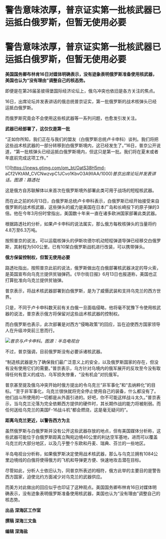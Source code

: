 # 警告意味浓厚，普京证实第一批核武器已运抵白俄罗斯，但暂无使用必要

# 警告意味浓厚，普京证实第一批核武器已运抵白俄罗斯，但暂无使用必要

**美国国务卿布林肯16日对媒体明确表示，没有迹象表明俄罗斯准备使用核武器，美国也认为“没有理由”调整自己的核态势。**

即便是在第26届圣彼得堡国际经济论坛上，俄乌冲突也依旧是各方关注的焦点。

16日，出席论坛并发表讲话的俄总统普京证实，第一批俄罗斯的战术核弹头已经运抵白俄罗斯。

而俄罗斯究竟会不会使用这些核武器等一系列问题，也愈发引发关注。

**武器已经部署了，这仅仅是第一批**

“正如你所知，我们正在与我们的盟友（白俄罗斯总统卢卡申科）谈判。我们将把这些战术核武器的一部分转移到白俄罗斯境内，这已经发生了。”16日，普京公开说道，“第一批核弹头已经运抵白俄罗斯境内，但这只是第一批。我们将在夏末或者年底前完成这项工作。”

![](https://inews.gtimg.com/om_bt/OatS38H5md-
aCf2VKtAM_CVCNwzvpC1JCvo1KbvO3A9IIAA/1000)_普京出席论坛并发表讲话。图源：路透社_

这是俄方自苏联解体以来首次在俄罗斯境外部署此类可用于战场的短程核武器。

而在此之前的6月13日，白俄罗斯总统卢卡申科表示，白俄罗斯已经开始接受来自俄罗斯的战术核武器，这些弹头的威力是美国在日本广岛和长崎投下的原子弹的3倍。他在今年3月份时曾指出，美国数十年来一直在诸多欧洲国家部署此类武器。

根据路透社的分析，如果卢卡申科的说法属实，那么俄方每枚核弹头的当量将约4.8万至6.3万吨。

按照普京的说法，可以运载核弹头的伊斯坎德尔机动短程弹道导弹已经移交白俄罗斯，其射程为500公里。已有10架白俄罗斯战机进行改装，可以携带弹头。

**俄方保留控制权，但暂无使用必要**

路透社指出，按照普京此前的说法，俄罗斯做出在白俄部署核武器决定的导火索，是英国宣布向乌克兰提供贫铀弹药。《华尔街日报》6月13日也报道称，美国也正打算批准向乌克兰提供贫铀弹。

普京表示，将战术核武器部署到白俄罗斯，是为了威慑武装和支持乌克兰的西方世界。

只是，不同于卢卡申科数天前有关白俄一旦面临侵略，他将毫不犹豫下令使用核武器的说法，普京表示俄方将保留对这些战术核武器的控制权。

而白俄罗斯也表示，此次部署是对西方“侵略政策”的回应，旨在迫使西方国家领导人在升级冲突前三思而行。

![](https://inews.gtimg.com/om_bt/O5L6QtRBCD6LM9-V92bbFzWlyPYh3S7S8DaXI2y7WRSmMAA/1000)_普京与卢卡申科。图源：半岛电视台_

不过，普京强调，目前俄罗斯没有必要诉诸核武器。

“制造核武器是为了确保我们最广泛意义上的安全，以及俄罗斯国家的存在，但没有没有使用它们的需要。”普京表示，乌方针对乌境内的俄军展开的反攻至今没有取得任何有意义的成功，乌军损失惨重，“没有机会”对抗俄军。

普京甚至提及俄乌冲突开始时俄方提出的令乌克兰“非军事化”和“去纳粹化”的目标。“至于非军事化，乌克兰很快就将完全停止使用自己的装备，什么都没有了。他们战斗所使用的一切都是从外面引进的。好吧，你不可能这样战斗太久。”普京表示，当乌克兰沦落为完全依赖西方提供的硬件时，其长期作战的能力将被削弱。而任何送给乌克兰的美国F-16战斗机“都会燃烧，这是毫无疑问的”。

**距离乌克兰更近，以警告西方为主**

虽然俄罗斯与白俄罗斯并没有公开这些武器存放的地点，但有美国媒体分析称，这些武器可能位于白俄罗斯距离立陶宛边境40公里的利达空军基地，进而可以覆盖乌克兰的大部分地区，以及几乎整个东欧和丹麦、瑞典、芬兰的一些地区。

半岛电视台分析称，如果俄罗斯决定使用战术核武器，那么与乌克兰拥有1084公里边境线的白俄将使得俄方的飞机和导弹更方便、快速地攻击潜在目标。

尽管如此，分析人士依旧认为，同普京所表述的相符，俄方此举的主要目的是警告西方国家，迫使北约方面减少对乌克兰的武器供应。

而美方对此做出的回应似乎也印证了这种观点。美国国务卿布林肯16日对媒体明确表示，没有迹象表明俄罗斯准备使用核武器，美国也认为“没有理由”调整自己的核态势。

**出品 深海区工作室**

**撰稿 深海三文鱼**

**编辑 深海盐**

